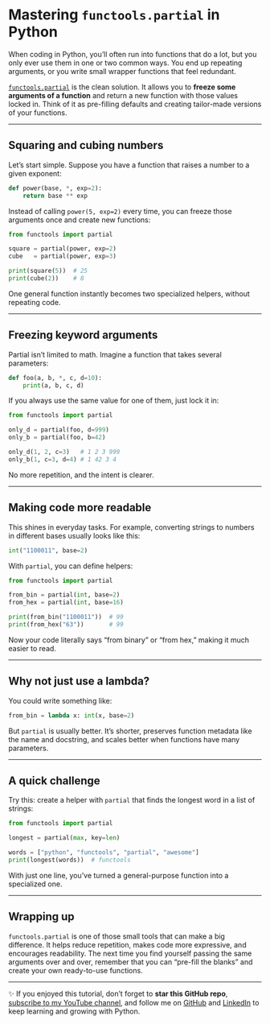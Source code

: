 # Mastering `functools.partial` in Python

When coding in Python, you’ll often run into functions that do a lot, but you only ever use them in one or two common ways. You end up repeating arguments, or you write small wrapper functions that feel redundant.

[`functools.partial`](https://docs.python.org/3/library/functools.html#functools.partial) is the clean solution. It allows you to **freeze some arguments of a function** and return a new function with those values locked in. Think of it as pre-filling defaults and creating tailor-made versions of your functions.

---

## Squaring and cubing numbers

Let’s start simple. Suppose you have a function that raises a number to a given exponent:

```python
def power(base, *, exp=2):
    return base ** exp
```

Instead of calling `power(5, exp=2)` every time, you can freeze those arguments once and create new functions:

```python
from functools import partial

square = partial(power, exp=2)
cube   = partial(power, exp=3)

print(square(5))  # 25
print(cube(2))    # 8
```

One general function instantly becomes two specialized helpers, without repeating code.

---

## Freezing keyword arguments

Partial isn’t limited to math. Imagine a function that takes several parameters:

```python
def foo(a, b, *, c, d=10):
    print(a, b, c, d)
```

If you always use the same value for one of them, just lock it in:

```python
from functools import partial

only_d = partial(foo, d=999)
only_b = partial(foo, b=42)

only_d(1, 2, c=3)   # 1 2 3 999
only_b(1, c=3, d=4) # 1 42 3 4
```

No more repetition, and the intent is clearer.

---

## Making code more readable

This shines in everyday tasks. For example, converting strings to numbers in different bases usually looks like this:

```python
int("1100011", base=2)
```

With `partial`, you can define helpers:

```python
from functools import partial

from_bin = partial(int, base=2)
from_hex = partial(int, base=16)

print(from_bin("1100011"))  # 99
print(from_hex("63"))       # 99
```

Now your code literally says “from binary” or “from hex,” making it much easier to read.

---

## Why not just use a lambda?

You could write something like:

```python
from_bin = lambda x: int(x, base=2)
```

But `partial` is usually better. It’s shorter, preserves function metadata like the name and docstring, and scales better when functions have many parameters.

---

## A quick challenge

Try this: create a helper with `partial` that finds the longest word in a list of strings:

```python
from functools import partial

longest = partial(max, key=len)

words = ["python", "functools", "partial", "awesome"]
print(longest(words))  # functools
```

With just one line, you’ve turned a general-purpose function into a specialized one.

---

## Wrapping up

`functools.partial` is one of those small tools that can make a big difference. It helps reduce repetition, makes code more expressive, and encourages readability. The next time you find yourself passing the same arguments over and over, remember that you can “pre-fill the blanks” and create your own ready-to-use functions.

---

✨ If you enjoyed this tutorial, don’t forget to **star this GitHub repo**, [subscribe to my YouTube channel](https://www.youtube.com/@herveberaud/), and follow me on [GitHub](https://github.com/4383) and [LinkedIn](https://www.linkedin.com/in/herv%C3%A9-beraud-a5ba55165/) to keep learning and growing with Python.
